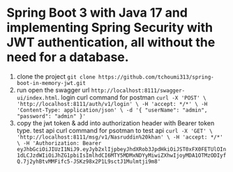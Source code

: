 # Spring Boot 3 with Java 17 and implementing Spring Security with JWT authentication, all without the need for a database.

1. clone the project `git clone https://github.com/tchoumi313/spring-boot-in-memory-jwt.git`
2. run open the swagger url `http://localhost:8111/swagger-ui/index.html`. login curl command for postman `curl -X 'POST' \
   'http://localhost:8111/auth/v1/login' \
   -H 'accept: */*' \
   -H 'Content-Type: application/json' \
   -d '{
   "userName": "admin",
   "password": "admin"
   }'`
3. copy the jwt token & add into authorization header with Bearer token type. test api curl command for psotman to test api `curl -X 'GET' \
   'http://localhost:8111/msg/v1/Nasruddin%20khan' \
   -H 'accept: */*' \
   -H 'Authorization: Bearer eyJhbGciOiJIUzI1NiJ9.eyJyb2xlIjpbeyJhdXRob3JpdHkiOiJST0xFX0FETUlOIn1dLCJzdWIiOiJhZG1pbiIsImlhdCI6MTY5MDMxNDYyMiwiZXhwIjoyMDA1OTMzODIyfQ.7j2yhBtvMMFifc5-JSKz98x2P1L9sctJ1Mulmtji9m8'`
